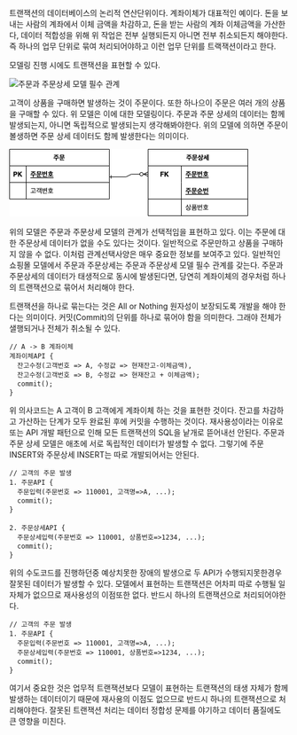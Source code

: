 트랜잭션의 데이터베이스의 논리적 연산단위이다.
계좌이체가 대표적인 예이다. 돈을 보내는 사람의 계좌에서 이체 금액을 차감하고, 돈을 받는 사람의 계좌 이체금액을 가산한다, 데이터 적합성을 위해 위 작업은 전부 실행되든지 아니면 전부 취소되든지 해야한다.
즉 하나의 업무 단위로 묶여 처리되어야하고 이런 업무 단위를 트랙잭션이라고 한다.

모델링 진행 시에도 트랜잭션을 표현할 수 있다.

![주문과 주문상세 모델 필수 관계](./%EC%A3%BC%EB%AC%B8%EA%B3%BC%EC%A3%BC%EB%AC%B8%EC%83%81%EC%84%B8%EB%AA%A8%EB%8D%B8%ED%95%84%EC%88%98%EA%B4%80%EA%B3%84.png)

고객이 상품을 구매하면 발생하는 것이 주문이다. 또한 하나으이 주문은 여러 개의 상품을 구매할 수 있다. 위 모델은 이에 대한 모델링이다. 주문과 주문 상세의 데이터는 함께 발생되는지, 아니면 독립적으로 발생되는지 생각해봐야한다. 위의 모델에 의하면 주문이 볼생하면 주문 상세 데이터도 함께 발생한다는 의미이다.

![주문과 주문상세 모델 선택 관계](./%EC%A3%BC%EB%AC%B8%EA%B3%BC%20%EC%A3%BC%EB%AC%B8%EC%83%81%EC%84%B8%20%EB%AA%A8%EB%8D%B8%20%EC%84%A0%ED%83%9D%EA%B4%80%EA%B3%84.png)

위의 모델은 주문과 주문상세 모델의 관계가 선택적임을 표현하고 있다.
이는 주문에 대한 주문상세 데이터가 없을 수도 있다는 것이다. 일반적으로 주문만하고 상품을 구매하지 않을 수 없다. 이처럼 관계선택사양은 매우 중요한 정보를 보여주고 있다.
일반적인 쇼핑몰 모델에서 주문과 주문상세는 주문과 주문상세 모델 필수 관계를 갖는다. 주문과 주문상세의 데이터가 태생적으로 동시에 발생된다면, 당연히 계좌이체의 경우처럼 하나의 트랜잭션으로 묶어서 처리해야 한다.

트랜잭션을 하나로 묶는다는 것은 All or Nothing 원자성이 보장되도록 개발을 해야 한다는 의미이다. 커밋(Commit)의 단위를 하나로 묶어야 함을 의미한다. 그래야 전체가 샐행되거나 전체가 취소될 수 있다.

```
// A -> B 계좌이체
계좌이체API {
  잔고수정(고객번호 => A, 수정값 => 현재잔고-이체금액),
  잔고수정(고객번호 => B, 수정값 => 현재잔고 + 이체금액);
  commit();
}
```

위 의사코드는 A 고객이 B 고객에게 계좌이체 하는 것을 표현한 것이다. 잔고를 차감하고 가산하는 단계가 모두 완료된 후에 커밋을 수행하는 것이다.
재사용성이라는 이유로 또는 API 개발 패턴으로 인해 모든 트랜잭션의 SQL을 낱개로 뜯어내선 안된다. 주문과 주문 상세 모델은 애초에 서로 독립적인 데이터가 발생할 수 없다.
그렇기에 주문 INSERT와 주문상세 INSERT는 따로 개발되어서는 안된다.

```
// 고객의 주문 발생
1. 주문API {
  주문입력(주문번호 => 110001, 고객명=>A, ...);
  commit();
}

2. 주문상세API {
  주문상세입력(주문번호 => 110001, 상품번호=>1234, ...);
  commit();
}
```

위의 수도코드를 진행하던중 예상치못한 장애의 발생으로 두 API가 수행되지못한경우 잘못된 데이터가 발생할 수 있다.
모델에서 표현하는 트랜잭션은 어차피 따로 수행될 일 자체가 없으므로 재사용성의 이점또한 없다. 반드시 하나의 트랜잭션으로 처리되어야한다.

```
// 고객의 주문 발생
1. 주문API {
  주문입력(주문번호 => 110001, 고객명=>A, ...);
  주문상세입력(주문번호 => 110001, 상품번호=>1234, ...);
  commit();
}
```

여기서 중요한 것은 업무적 트랜잭션보다 모델이 표현하는 트랜잭션의 태생 자체가 함께 발생하는 데이터이기 때문에 재사용의 이점도 없으므로 반드시 하나의 트랜잭션으로 처리해야한다.
잘못된 트랜잭션 처리는 데이터 정합성 문제를 야기하고 데이터 품질에도 큰 영향을 미친다.
